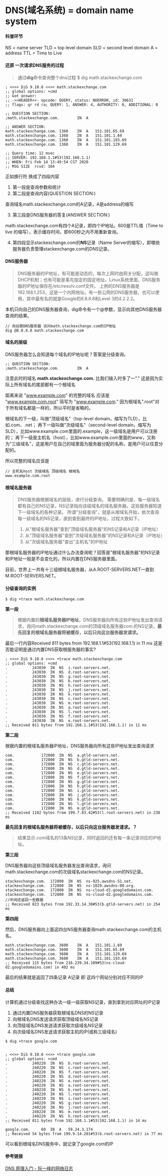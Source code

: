 # DNS(域名系统) = domain name system

#### 科普环节

NS = name server
TLD = top level domain
SLD = second level domain
A = address
TTL = Time to Live

#### 还原 一次请求DNS服务的过程

> 通过**dig**命令查询整个dns过程
> $ dig math.stackexchange.com

```
; <<>> DiG 9.10.6 <<>> math.stackexchange.com
;; global options: +cmd
;; Got answer:
;; ->>HEADER<<- opcode: QUERY, status: NOERROR, id: 30631
;; flags: qr rd ra; QUERY: 1, ANSWER: 4, AUTHORITY: 0, ADDITIONAL: 0

;; QUESTION SECTION:
;math.stackexchange.com.		IN	A

;; ANSWER SECTION:
math.stackexchange.com.	1360	IN	A	151.101.65.69
math.stackexchange.com.	1360	IN	A	151.101.1.69
math.stackexchange.com.	1360	IN	A	151.101.193.69
math.stackexchange.com.	1360	IN	A	151.101.129.69

;; Query time: 12 msec
;; SERVER: 192.168.1.1#53(192.168.1.1)
;; WHEN: Fri Feb 14 13:49:54 CST 2020
;; MSG SIZE  rcvd: 104
```
正如换行符 换成了四段内容
1. 第一段是查询参数和统计
2. 第二段是查询内容(QUESTION SECTION:)

查询域名math.stackexchange.com的A记录，A是address的缩写

3. 第三段是DNS服务器的答复(ANSWER SECTION:)

math.stackexchange.com有四个A记录，即四个IP地址。600是TTL值（Time to live 的缩写），表示缓存时间，即600秒之内不用重新查询。

4. 第四段显示stackexchange.com的**NS**记录（Name Server的缩写），即哪些服务器负责管理stackexchange.com的DNS记录。


#### DNS服务器

> DNS服务器的IP地址，有可能是动态的，每次上网时由网关分配，这叫做DHCP机制；也有可能是事先指定的固定地址。Linux系统里面，DNS服务器的IP地址保存在/etc/resolv.conf文件。
> 上例的DNS服务器是192.168.1.253，这是一个内网地址。有一些公网的DNS服务器，也可以使用，其中最有名的就是Google的8.8.8.8和Level 3的4.2.2.2。

本机只向自己的DNS服务器查询，dig命令有一个@参数，显示向其他DNS服务器查询的结果。

```
// 向谷歌DNS服务器 访问math.stackexchange.com的IP地址
dig @8.8.8.8 math.stackexchange.com
```


#### 域名的层级

DNS服务器怎么会知道每个域名的IP地址呢？答案是分级查询。

```
;; QUESTION SECTION:
;math.stackexchange.com.		IN	A
```

注意此时的域名 **math.stackexchange.com.** 比我们输入时多了一"."
这是因为实际上所有域名的尾部都有一个根域名

距离来说 "www.example.com" 的完整的域名 应该是 "www.example.com.root" 简写为
"www.example.com." 因为根域名".root"对于所有域名都是一样的，所以平时是省略的。

根域名的下一级，叫做"顶级域名"（top-level domain，缩写为TLD），比如.com、.net；
再下一级叫做"次级域名"（second-level domain，缩写为SLD），比如www.example.com里面的.example，这一级域名是用户可以注册的；
再下一级是主机名（host），比如www.example.com里面的www，又称为"三级域名"，这是用户在自己的域里面为服务器分配的名称，是用户可以任意分配的。

所以完整的域名应该是

```
// 主机名host 次级域名 顶级域名 根域名
www.example.com.root
```

#### 根域名服务器

> DNS服务器根据域名的层级，进行分级查询。
> 需要明确的是，每一级域名都有自己的NS记录，NS记录指向该级域名的域名服务器。这些服务器知道下一级域名的各种记录。
> 所谓"分级查询"，就是从根域名开始，依次查询每一级域名的NS记录，直到查到最终的IP地址，过程大致如下。
> 1. 从"根域名服务器"查到"顶级域名服务器"的NS记录和A记录（IP地址）
> 2. 从"顶级域名服务器"查到"次级域名服务器"的NS记录和A记录（IP地址）
> 3. 从"次级域名服务器"查出"主机名"的IP地址

那根域名服务器的IP地址通过什么办法查询呢？回答是"根域名服务器"的NS记录和IP地址一般是不会变化的，所以内置在DNS服务器里面。

目前，世界上一共有十三组根域名服务器，从A.ROOT-SERVERS.NET一直到M.ROOT-SERVERS.NET。

#### 分级查询的实例

```
$ dig +trace math.stackexchange.com
```

**第一段**

> 根据内置的**根域名服务器IP地址**，DNS服务器向所有这些IP地址发出查询请求，询问math.stackexchange.com的顶级域名服务器com.的NS记录。**最先回复的根域名服务器将被缓存，以后只向这台服务器发请求。**

最后一行内容Received 811 bytes from 192.168.1.1#53(192.168.1.1) in 11 ms
这是否能证明是通过内置DNS获取根服务器的事实?
```
; <<>> DiG 9.10.6 <<>> +trace math.stackexchange.com
;; global options: +cmd
.			243030	IN	NS	i.root-servers.net.
.			243030	IN	NS	d.root-servers.net.
.			243030	IN	NS	g.root-servers.net.
.			243030	IN	NS	b.root-servers.net.
.			243030	IN	NS	h.root-servers.net.
.			243030	IN	NS	j.root-servers.net.
.			243030	IN	NS	k.root-servers.net.
.			243030	IN	NS	c.root-servers.net.
.			243030	IN	NS	m.root-servers.net.
.			243030	IN	NS	a.root-servers.net.
.			243030	IN	NS	l.root-servers.net.
.			243030	IN	NS	f.root-servers.net.
.			243030	IN	NS	e.root-servers.net.
;; Received 811 bytes from 192.168.1.1#53(192.168.1.1) in 11 ms
```

**第二段**

根据内置的根域名服务器IP地址，DNS服务器向所有这些IP地址发出查询请求
```
com.			172800	IN	NS	a.gtld-servers.net.
com.			172800	IN	NS	b.gtld-servers.net.
com.			172800	IN	NS	c.gtld-servers.net.
com.			172800	IN	NS	d.gtld-servers.net.
com.			172800	IN	NS	e.gtld-servers.net.
com.			172800	IN	NS	f.gtld-servers.net.
com.			172800	IN	NS	g.gtld-servers.net.
com.			172800	IN	NS	h.gtld-servers.net.
com.			172800	IN	NS	i.gtld-servers.net.
com.			172800	IN	NS	j.gtld-servers.net.
com.			172800	IN	NS	k.gtld-servers.net.
com.			172800	IN	NS	l.gtld-servers.net.
com.			172800	IN	NS	m.gtld-servers.net.
;; Received 1182 bytes from 199.7.83.42#53(l.root-servers.net) in 238 ms
```
**最先回复的根域名服务器将被缓存，以后只向这台服务器发请求。？**
> 结果显示.com域名的13条NS记录，同时返回的还有每一条记录对应的IP地址。

**第三段**

DNS服务器向这些顶级域名服务器发出查询请求，询问math.stackexchange.com的次级域名stackexchange.com的NS记录。


```
stackexchange.com.	172800	IN	NS	ns-925.awsdns-51.net.
stackexchange.com.	172800	IN	NS	ns-1029.awsdns-00.org.
stackexchange.com.	172800	IN	NS	ns-cloud-d1.googledomains.com.
stackexchange.com.	172800	IN	NS	ns-cloud-d2.googledomains.com.
//中间还返回一些数据
;; Received 823 bytes from 192.33.14.30#53(b.gtld-servers.net) in 254 ms
```

**第四段**

然后，DNS服务器向上面这四台NS服务器查询math.stackexchange.com的主机名。

```
math.stackexchange.com.	3600	IN	A	151.101.1.69
math.stackexchange.com.	3600	IN	A	151.101.65.69
math.stackexchange.com.	3600	IN	A	151.101.129.69
math.stackexchange.com.	3600	IN	A	151.101.193.69
;; Received 115 bytes from 216.239.34.109#53(ns-cloud-d2.googledomains.com) in 402 ms
```

最后的结果就是返回了四条记录 A记录 即 这四个网站分别对应不同的IP

#### 总结

计算机通过分级查找这种办法一级一级获取NS记录，直到拿到对应网址的IP记录
1. 通过内置DNS服务器获取根域名DNS的NS记录
2. 向根域名DNS发送请求获取顶级域名NS记录
3. 向顶级域名DNS发送请求获取次级域名NS记录
4. 向次级域名DNS发送请求获取主机的IP(或称三级域名)

```
$ dig +trace google.com


; <<>> DiG 9.10.6 <<>> +trace google.com
;; global options: +cmd
.			240220	IN	NS	b.root-servers.net.
.			240220	IN	NS	c.root-servers.net.
.			240220	IN	NS	f.root-servers.net.
.			240220	IN	NS	d.root-servers.net.
.			240220	IN	NS	e.root-servers.net.
.			240220	IN	NS	a.root-servers.net.
.			240220	IN	NS	k.root-servers.net.
.			240220	IN	NS	l.root-servers.net.
.			240220	IN	NS	i.root-servers.net.
.			240220	IN	NS	g.root-servers.net.
.			240220	IN	NS	j.root-servers.net.
.			240220	IN	NS	m.root-servers.net.
.			240220	IN	NS	h.root-servers.net.
;; Received 811 bytes from 192.168.1.1#53(192.168.1.1) in 14 ms

google.com.		60	IN	A	59.24.3.174
;; Received 54 bytes from 199.9.14.201#53(b.root-servers.net) in 77 ms
```

可以看到根域名DNS服务中，就记录了google.com的IP

#### 参考链接

[DNS 原理入门 - 阮一峰的网络日志](https://www.ruanyifeng.com/blog/2016/06/dns.html)